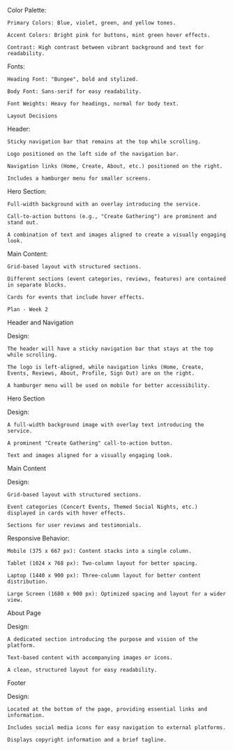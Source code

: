 Color Palette:

    Primary Colors: Blue, violet, green, and yellow tones.

    Accent Colors: Bright pink for buttons, mint green hover effects.

    Contrast: High contrast between vibrant background and text for readability.

Fonts:

    Heading Font: "Bungee", bold and stylized.

    Body Font: Sans-serif for easy readability.

    Font Weights: Heavy for headings, normal for body text.

    Layout Decisions

Header:

    Sticky navigation bar that remains at the top while scrolling.

    Logo positioned on the left side of the navigation bar.

    Navigation links (Home, Create, About, etc.) positioned on the right.

    Includes a hamburger menu for smaller screens.

Hero Section:

    Full-width background with an overlay introducing the service.

    Call-to-action buttons (e.g., "Create Gathering") are prominent and stand out.

    A combination of text and images aligned to create a visually engaging look.

Main Content:

    Grid-based layout with structured sections.

    Different sections (event categories, reviews, features) are contained in separate blocks.

    Cards for events that include hover effects.

    Plan - Week 2 

Header and Navigation

Design:

    The header will have a sticky navigation bar that stays at the top while scrolling.

    The logo is left-aligned, while navigation links (Home, Create, Events, Reviews, About, Profile, Sign Out) are on the right.

    A hamburger menu will be used on mobile for better accessibility.

Hero Section

Design:

    A full-width background image with overlay text introducing the service.

    A prominent "Create Gathering" call-to-action button.

    Text and images aligned for a visually engaging look.


Main Content

Design:

    Grid-based layout with structured sections.

    Event categories (Concert Events, Themed Social Nights, etc.) displayed in cards with hover effects.

    Sections for user reviews and testimonials.

Responsive Behavior:

    Mobile (375 x 667 px): Content stacks into a single column.

    Tablet (1024 x 768 px): Two-column layout for better spacing.

    Laptop (1440 x 900 px): Three-column layout for better content distribution.

    Large Screen (1680 x 900 px): Optimized spacing and layout for a wider view.

About Page

Design:

    A dedicated section introducing the purpose and vision of the platform.

    Text-based content with accompanying images or icons.

    A clean, structured layout for easy readability.

Footer

Design:

    Located at the bottom of the page, providing essential links and information.

    Includes social media icons for easy navigation to external platforms.

    Displays copyright information and a brief tagline.    